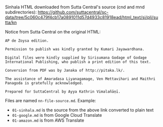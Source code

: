 Sinhala HTML downloaded from Sutta Central's source (cnd and mnd subdirectories):
https://github.com/suttacentral/sc-data/tree/5c060c479f4cb17a0891011d57d4933c81918ead/html_text/si/pli/sutta/kn

Notice from Sutta Central on the original HTML:

```
AP de Zoysa edition.

Permission to publish was kindly granted by Kumari Jayawardhana.

Digital files were kindly supplied by Sirisumana Godage of Godage International Publishing, who publish a print edition of this text.

Conversion from PDF was by Janaka of http://pitaka.lk/.

The assistance of Amaradasa Liyanagamage, Ven Mettavihari and Maithri Panagoda is gratefully acknowledged.

Prepared for SuttaCentral by Ayya Kathrin Vimalañāṇī.
```

Files are named `nn-file-source.md`. Example:

* `01-sinhala.md` is the source from the above link converted to plain text
* `01-google.md` is from Google Cloud Translate
* `01-amazon.md` is from AWS Translate
